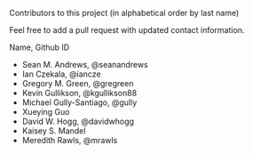 Contributors to this project (in alphabetical order by last name)

Feel free to add a pull request with updated contact information.

Name, Github ID

* Sean M. Andrews, @seanandrews
* Ian Czekala, @iancze
* Gregory M. Green, @gregreen
* Kevin Gullikson, @kgullikson88
* Michael Gully-Santiago, @gully
* Xueying Guo
* David W. Hogg, @davidwhogg
* Kaisey S. Mandel
* Meredith Rawls, @mrawls
